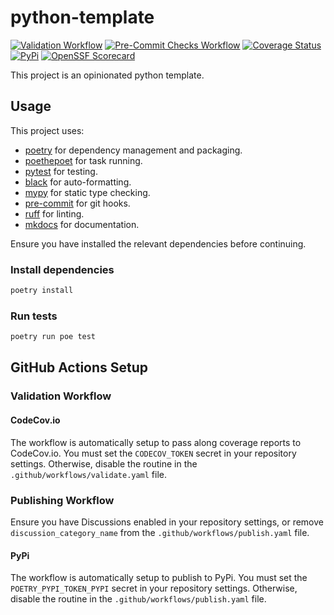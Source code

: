 # python-template

[![Validation Workflow](https://github.com/mbeacom/python-template/actions/workflows/validate.yaml/badge.svg?branch=main&event=push)](https://github.com/mbeacom/python-template/actions/workflows/validate.yaml)
[![Pre-Commit Checks Workflow](https://github.com/mbeacom/python-template/actions/workflows/pre-commit.yaml/badge.svg?branch=main&event=push)](https://github.com/mbeacom/python-template/actions/workflows/pre-commit.yaml)
[![Coverage Status](https://codecov.io/github/mbeacom/python-template/coverage.svg?branch=main)](https://codecov.io/github/mbeacom/python-template?branch=main)
[![PyPi](https://img.shields.io/pypi/v/python-template-x)](https://pypi.org/project/python-template-x/)
[![OpenSSF Scorecard](https://api.securityscorecards.dev/projects/github.com/mbeacom/python-template/badge)](https://securityscorecards.dev/viewer/?uri=github.com/mbeacom/python-template)

This project is an opinionated python template.

## Usage

This project uses:

- [poetry](https://python-poetry.org/) for dependency management and packaging.
- [poethepoet](https://poethepoet.natn.io/) for task running.
- [pytest](https://docs.pytest.org/en/stable/) for testing.
- [black](https://black.readthedocs.io/en/stable/) for auto-formatting.
- [mypy](https://mypy.readthedocs.io/en/stable/) for static type checking.
- [pre-commit](https://pre-commit.com/) for git hooks.
- [ruff](https://beta.ruff.rs/docs/) for linting.
- [mkdocs](https://www.mkdocs.org/) for documentation.

Ensure you have installed the relevant dependencies before continuing.

### Install dependencies

```bash
poetry install
```

### Run tests

```bash
poetry run poe test
```

## GitHub Actions Setup

### Validation Workflow

#### CodeCov.io

The workflow is automatically setup to pass along coverage reports to CodeCov.io.
You must set the `CODECOV_TOKEN` secret in your repository settings.
Otherwise, disable the routine in the `.github/workflows/validate.yaml` file.

### Publishing Workflow

Ensure you have Discussions enabled in your repository settings,
or remove `discussion_category_name` from the `.github/workflows/publish.yaml` file.

#### PyPi

The workflow is automatically setup to publish to PyPi.
You must set the `POETRY_PYPI_TOKEN_PYPI` secret in your repository settings.
Otherwise, disable the routine in the `.github/workflows/publish.yaml` file.

